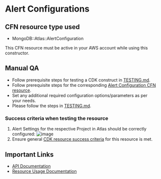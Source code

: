 # Alert Configurations

## CFN resource type used
- MongoDB::Atlas::AlertConfiguration

This CFN resource must be active in your AWS account while using this constructor.

## Manual QA
- Follow prerequisite steps for testing a CDK construct in [TESTING.md](../../../TESTING.md).
- Follow prerequisite steps for the corresponding [Alert Configuration CFN resource](https://github.com/mongodb/mongodbatlas-cloudformation-resources/blob/master/cfn-resources/alert-configuration/test/README.md).
- Set any additional required configuration options/parameters as per your needs.
- Please follow the steps in [TESTING.md](../../../TESTING.md).


### Success criteria when testing the resource
1. Alert Settings for the respective Project in Atlas should be correctly configured:
  ![image](https://user-images.githubusercontent.com/5663078/226870968-9ef8ae46-b0cf-462b-ac62-7229d2d79ac0.png)
2. Ensure general [CDK resource success criteria](../../../TESTING.md) for this resource is met.

## Important Links
- [API Documentation](https://www.mongodb.com/docs/atlas/reference/api-resources-spec/#tag/Alert-Configurations/operation/listAlertConfigurations)
- [Resource Usage Documentation](https://www.mongodb.com/docs/atlas/configure-alerts/#configure-an-alert)